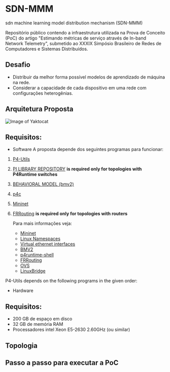 # SDN-MMM
sdn machine learning model distribution mechanism (SDN-MMM)

Repositório público contendo a infraestrutura utilizada na Prova de Conceito (PoC) do artigo "Estimando métricas de serviço através de In-band Network Telemetry", submetido ao XXXIX Simpósio Brasileiro de Redes de Computadores e Sistemas Distribuídos.

## Desafio
- Distribuir da melhor forma possível modelos de aprendizado de máquina na rede.
- Considerar a capacidade de cada dispositivo em uma rede com configurações heterogênias.

## Arquitetura Proposta

![Image of Yaktocat](/imagens/Foto-InicioDim-Videos.jpg)


## Requisitos:

* Software
A proposta depende dos seguintes programas para funcionar:

1. [P4-Utils](https://github.com/nsg-ethz/p4-utils)
2. [PI LIBRARY REPOSITORY](https://github.com/p4lang/PI) **is required only for topologies with
   P4Runtime switches**
3. [BEHAVIORAL MODEL (bmv2)](https://github.com/p4lang/behavioral-model)
4. [p4c](https://github.com/p4lang/p4c)
5. [Mininet](https://github.com/mininet/mininet)
6. [FRRouting](https://github.com/FRRouting/FRR) **is required
   only for topologies with routers**


   Para mais informações veja:

    - [Mininet](http://mininet.org/)
    - [Linux Namespaces](https://blogs.igalia.com/dpino/2016/04/10/network-namespaces/)
    - [Virtual ethernet interfaces](http://man7.org/linux/man-pages/man4/veth.4.html)
    - [BMV2](https://github.com/p4lang/behavioral-model)
    - [p4runtime-shell](https://github.com/p4lang/p4runtime-shell)
    - [FRRouting](https://frrouting.org/)
    - [OVS](https://www.openvswitch.org/)
    - [LinuxBridge](https://cloudbuilder.in/blogs/2013/12/02/linux-bridge-virtual-networking/)


P4-Utils depends on the following programs in the given order:
* Hardware





## Requisitos:

- 200 GB de espaço em disco
- 32 GB de memória RAM
- Processadores intel Xeon E5-2630 2.60GHz (ou similar)


## Topologia


## Passo a passo para executar a PoC
